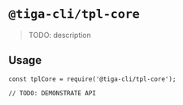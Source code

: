 # `@tiga-cli/tpl-core`

> TODO: description

## Usage

```
const tplCore = require('@tiga-cli/tpl-core');

// TODO: DEMONSTRATE API
```
